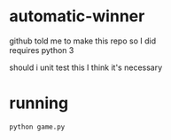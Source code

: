 # automatic-winner
github told me to make this repo so I did  
requires python 3

should i unit test this I think it's necessary

# running
    python game.py

